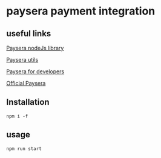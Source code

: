 # paysera payment integration

## useful links
[Paysera nodeJs library](https://www.npmjs.com/package/paysera-nodejs)

[Paysera utils](https://github.com/paysera/js-lib-money)

[Paysera for developers](https://developers.paysera.com)

[Official Paysera](https://bank.paysera.com)

## Installation
```
npm i -f
```

## usage
```
npm run start
```


